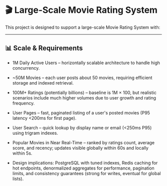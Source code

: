 # 🎬 Large-Scale Movie Rating System
This project is designed to support a large-scale Movie Rating System with:

---

## 📊 Scale & Requirements
- 1M Daily Active Users – horizontally scalable architecture to handle high concurrency.

- ~50M Movies – each user posts about 50 movies, requiring efficient storage and indexed retrieval.

- 100M+ Ratings (potentially billions) – baseline is 1M × 100, but realistic scenarios include much higher volumes due to user growth and rating frequency.

- User Pages – fast, paginated listing of a user's posted movies (P95 latency <200ms for first page).

- User Search – quick lookup by display name or email (<250ms P95) using trigram indexes.

- Popular Movies in Near Real-Time – ranked by ratings count, average score, and recency; updates visible globally within 60s and locally within 5s.

- Design implications: PostgreSQL with tuned indexes, Redis caching for hot endpoints, denormalized aggregates for performance, pagination limits, and consistency guarantees (strong for writes, eventual for global lists).
